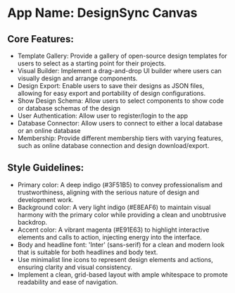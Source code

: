 # **App Name**: DesignSync Canvas

## Core Features:

- Template Gallery: Provide a gallery of open-source design templates for users to select as a starting point for their projects.
- Visual Builder: Implement a drag-and-drop UI builder where users can visually design and arrange components.
- Design Export: Enable users to save their designs as JSON files, allowing for easy export and portability of design configurations.
- Show Design Schema: Allow users to select components to show code or database schemas of the design
- User Authentication: Allow user to register/login to the app
- Database Connector: Allow users to connect to either a local database or an online database
- Membership: Provide different membership tiers with varying features, such as online database connection and design download/export.

## Style Guidelines:

- Primary color: A deep indigo (#3F51B5) to convey professionalism and trustworthiness, aligning with the serious nature of design and development work.
- Background color: A very light indigo (#E8EAF6) to maintain visual harmony with the primary color while providing a clean and unobtrusive backdrop.
- Accent color: A vibrant magenta (#E91E63) to highlight interactive elements and calls to action, injecting energy into the interface.
- Body and headline font: 'Inter' (sans-serif) for a clean and modern look that is suitable for both headlines and body text.
- Use minimalist line icons to represent design elements and actions, ensuring clarity and visual consistency.
- Implement a clean, grid-based layout with ample whitespace to promote readability and ease of navigation.
